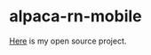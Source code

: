 # alpaca-rn-mobile

[Here](https://github.com/alpacahq/alpaca-rn-mobile) is my open source project.
